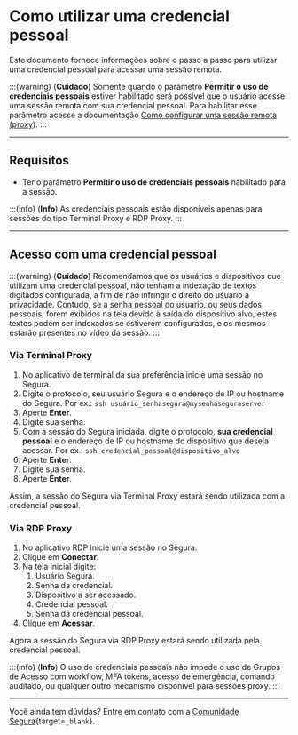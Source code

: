 # Como utilizar uma credencial pessoal

Este documento fornece informações sobre o passo a passo para utilizar uma credencial pessoal para acessar uma sessão remota.

:::(warning) (**Cuidado**)
Somente quando o parâmetro **Permitir o uso de credenciais pessoais** estiver habilitado será possível que o usuário acesse uma sessão remota com sua credencial pessoal. Para habilitar esse parâmetro acesse a documentação [Como configurar uma sessão remota (proxy)](/v4/docs/pt/pam-session-configure-remote-session-proxy).
:::

---
## Requisitos

* Ter o parâmetro **Permitir o uso de credenciais pessoais** habilitado para a sessão.

:::(info) (**Info**)
As credenciais pessoais estão disponíveis apenas para sessões do tipo Terminal Proxy e RDP Proxy.
:::

---
## Acesso com uma credencial pessoal
:::(warning) (**Cuidado**)
Recomendamos que os usuários e dispositivos que utilizam uma credencial pessoal, não tenham a indexação de textos digitados configurada, a fim de não infringir o direito do usuário à privacidade. Contudo, se a senha pessoal do usuário, ou seus dados pessoais, forem exibidos na tela devido à saída do dispositivo alvo, estes textos podem ser indexados se estiverem configurados, e os mesmos estarão presentes no vídeo da sessão.
:::

### Via Terminal Proxy

1. No aplicativo de terminal da sua preferência inicie uma sessão no Segura.
2. Digite o protocolo, seu usuário Segura e o endereço de IP ou hostname do Segura. Por ex.: `ssh usuário_senhasegura@mysenhaseguraserver`
3. Aperte **Enter**.
4. Digite sua senha.
5. Com a sessão do Segura iniciada, digite o protocolo, **sua credencial pessoal** e o endereço de IP ou hostname do dispositivo que deseja acessar. Por ex.: `ssh credencial_pessoal@dispositivo_alvo`
6. Aperte **Enter**.
7. Digite sua senha.
8. Aperte **Enter**.

Assim, a sessão do Segura via Terminal Proxy estará sendo utilizada com a credencial pessoal.

### Via RDP Proxy

1. No aplicativo RDP inicie uma sessão no Segura.
2. Clique em **Conectar**.
3. Na tela inicial digite:
    1. Usuário Segura.
    2. Senha da credencial.
    3. Dispositivo a ser acessado.
    4. Credencial pessoal.
    5. Senha da credencial pessoal.
4. Clique em **Acessar**.

Agora a sessão do Segura via RDP Proxy estará sendo utilizada pela credencial pessoal.


:::(info) (**Info**)
O uso de credenciais pessoais não impede o uso de Grupos de Acesso com workflow, MFA tokens, acesso de emergência, comando auditado, ou qualquer outro mecanismo disponível para sessões proxy.
:::

---
Você ainda tem dúvidas? Entre em contato com a [Comunidade Segura](https://community.Segura.io/){target=`_blank`}.